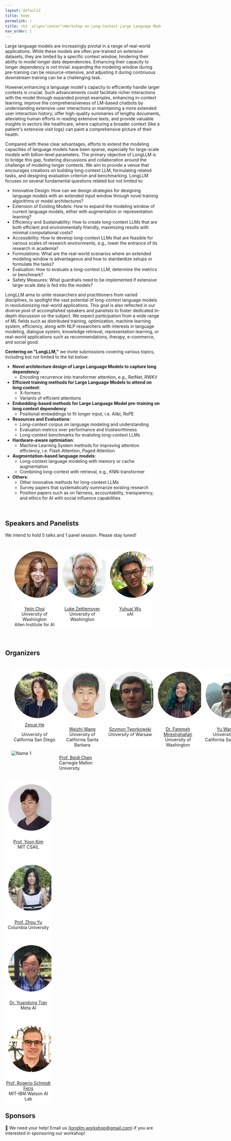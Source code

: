 ```yaml
---
layout: default2
title: home
permalink: /
title: <h3  align="center">Workshop on Long-Context Large Language Model</h3>
nav_order: 1
---
```


Large language models are increasingly pivotal in a range of real-world applications. While these models are often pre-trained on extensive datasets, they are limited by a specific context window, hindering their ability to model longer data dependencies.  Enhancing their capacity to longer dependency is not trivial: expanding the modeling window during pre-training can be resource-intensive, and adjusting it during continuous downstream training can be a challenging task.

However,enhancing a language model's capacity to efficiently handle larger contexts is crucial. Such advancements could facilitate richer interactions with the model through expanded prompt examples, enhancing in-context learning; improve the comprehensiveness of LM-based chatbots by understanding extensive user interactions or maintaining a more extended user interaction history; offer high-quality summaries of lengthy documents, alleviating human efforts in reading extensive texts; and provide valuable insights in sectors like healthcare, where capturing a broader context (like a patient's extensive visit logs) can paint a comprehensive picture of their health.

Compared with these clear advantages, efforts to extend the modeling capacities of language models have been sparse, especially for large-scale models with billion-level parameters. The primary objective of LongLLM is to bridge this gap, fostering discussions and collaboration around the challenge of modeling longer contexts. We aim to provide a venue that encourages creations on building long-context LLM, formulating related tasks, and designing evaluation criterion and benchmarking.  LongLLM focuses on several fundamental questions related but not limited to:

- Innovative Design: How can we design strategies for designing language models with an extended input window through novel training algorithms or model architectures?
- Extension of Existing Models: How to expand the modeling window of current language models, either with augmentation or representation learning?
- Efficiency and Sustainability: How to create long-context LLMs that are both efficient and environmentally friendly, maximizing results with minimal computational costs?
- Accessibility: How to develop long-context LLMs that are feasible for various scales of research environments, e.g., lower the entrance of its research in academia?
- Formulations: What are the real-world scenarios where an extended modeling window is advantageous and how to standardize setups or formulate the tasks?
- Evaluation: How to evaluate a long-context LLM, determine the metrics or benchmark? 
- Safety Measures: What guardrails need to be implemented if extensive large-scale data is fed into the models?

LongLLM aims to unite researchers and practitioners from varied disciplines, to spotlight the vast potential of long-context language models in revolutionizing real-world applications. This goal is also reflected in our diverse pool of accomplished speakers and panelists to foster dedicated in-depth discussion on the subject. We expect participation from a wide range of ML fields such as distributed training, optimization, machine learning system, efficiency, along with NLP researchers with interests in language modeling, dialogue system, knowledge retrieval, representation learning, or real-world applications such as recommendations, therapy, e-commerce, and social good.


__Centering on "LongLLM,"__ we invite submissions covering various topics, including but not limited to the list below:

* __Novel architecture design of Large Language Models to capture long dependency__:
    * Encoding recurrence into transformer attention, e.g., RetNet, RWKV
* __Efficient training methods for Large Language Models to attend on long context__: 
    * X-formers
    * Variants of efficient attentions
* __Embedding-based methods for Large Language Model pre-training on long context dependency__: 
    * Positional embeddings to fit longer input, i.e. Alibi, RoPE
* __Resources and Evaluations__: 
    * Long-context corpus on language modeling and understanding
    * Evaluation metrics over performance and trustworthiness 
    * Long-context benchmarks for evaluting long-context LLMs
* __Hardware-aware optimiation__: 
    * Machine Learning System methods for improving attention efficiency, i.e. Flash Attention, Paged Attention
* __Augmentation-based language models__: 
    * Long-context language modeling with memory or cache augmentation
    * Combining long-context with retrieval, e.g., KNN-transformer
* __Others__: 
    * Other innovative methods for long-context LLMs
    * Survey papers that systematically summarize existing research
    * Position papers such as on fairness, accountability, transparency, and ethics for AI with social influence capabilities


<br>

## Speakers and Panelists
We intend to hold 5 talks and 1 panel session. Please stay tuned!

<html>
    <div class="team-container">
        <div class="team-member">
            <img src="/assets/img/speakers/yejin_choi.jpg" alt="Name 1">
            <p><a href="https://homes.cs.washington.edu/~yejin/">Yejin Choi</a>
            <br>University of Washington<br>Allen Institute for AI</p>
        </div>
        <div class="team-member">
            <img src="/assets/img/speakers/luke_zettlemoyer.jpg" alt="Name 2">
            <p><a href="https://www.cs.washington.edu/people/faculty/lsz">Luke Zettlemoyer</a>
            <br>University of Washington</p>
        </div>
        <div class="team-member">
            <img src="/assets/img/speakers/yuhuai_wu.jpeg" alt="Name 3">
            <p><a href="https://yuhuaiwu.github.io/">Yuhuai Wu</a>
            <br>xAI</p>
        </div>
        <!-- <div class="team-member">
            <img src="/assets/img/speakers/sara_hooker.jpg" alt="Name 4">
            <p><a href="https://www.sarahooker.me/">Sara Hooker</a>
            <br>Cohere for AI</p>
        </div>
        <div class="team-member">
            <img src="/assets/img/speakers/fei_xia.jpg" alt="Name 5">
            <p><a href="https://fxia22.github.io/">Fei Xia</a>
            <br>Google DeepMind</p>
        </div>
        <div class="team-member">
            <img src="/assets/img/speakers/thashim.jpg" alt="Name 6">
            <p><a href="https://thashim.github.io/">Tatsunori Hashimoto</a>
            <br>Stanford University</p>
        </div> -->
    </div>
</html>


<br>

## Organizers
<html>
    <div class="team-container">
        <div class="team-member">
            <img src="/assets/img/organizers/zexue_he.jpg" alt="Name 1">
            <a href="https://zexuehe.github.io/">Zexue He</a>
            <p>University of California San Diego</p>
        </div>
        <div class="team-member">
            <img src="/assets/img/organizers/weizhi_wang.jpg" alt="Name 2">
            <p><a href="https://victorwz.github.io">Weizhi Wang</a>
            <br>University of California Santa Barbara</p>
        </div>
            <div class="team-member">
            <img src="/assets/img/organizers/szymon_tworkowski.jpg" alt="Name 3">
            <p><a href="https://syzymon.github.io/">Szymon Tworkowski</a>
            <br>University of Warsaw</p>
        </div>
        <div class="team-member">
            <img src="/assets/img/organizers/niloofar_mireshghallah.jpg" alt="Name 4">
            <p><a href="https://cseweb.ucsd.edu/~fmireshg/">Dr. Fatemeh Mireshghallah</a>
            <br>University of Washington</p>
        </div>
        <div class="team-member">
            <img src="/assets/img/organizers/yu_wang.jpg" alt="Name 5">
            <p><a href="https://yuwang.org/">Yu Wang</a>
            <br>University of California San Diego</p>
        </div>
        <br>
            <img src="/assets/img/organizers/beidi_chen.jpeg" alt="Name 1">
            <p><a href="https://www.andrew.cmu.edu/user/beidic/">Prof. Beidi Chen</a>
            <br>Carnegie Mellon University</p>
        </div>
        <div class="team-member">
            <img src="/assets/img/organizers/yoon_kim.jpeg" alt="Name 2">
            <p><a href="https://people.csail.mit.edu/yoonkim/">Prof. Yoon Kim</a>
            <br>MIT CSAIL</p>
        </div>
        <div class="team-member">
            <img src="/assets/img/organizers/zhou_yu.jpg" alt="Name 3">
            <p><a href="https://www.cs.columbia.edu/~zhouyu/">Prof. Zhou Yu</a>
            <br>Columbia University</p>
        </div>
        <div class="team-member">
            <img src="/assets/img/organizers/yuandong_tian.png" alt="Name 4">
            <p><a href="https://yuandong-tian.com/">Dr. Yuandong Tian</a>
            <br>Meta AI</p>
        </div>
        <div class="team-member">
            <img src="/assets/img/organizers/rogerio_schmidt_feris.webp" alt="Name 5">
            <p><a href="https://cseweb.ucsd.edu/~tberg/">Prof. Rogerio Schmidt Feris</a>
            <br>MIT-IBM Watson AI Lab</p>
        </div>
    </div>
</html>

## Sponsors
:loudspeaker: We need your help! Email us ([longllm.workshop@gmail.com](mailto:longllm.workshop@gmail.com)) if you are interested in sponsoring our workshop!


<style>
    /* Style for the team container */
.team-container {
    display: grid;
    grid-template-columns: repeat(6, 1fr); /* Display 3 members per row */
    gap: 5px;
    max-width: 900px;
    padding: 20px;
}

@media (max-width: 768px) {
    .team-container {
        grid-template-columns: repeat(2, 1fr); /* Display 2 members per row on smaller screens */
    }
}

/* Style for each team member */
.team-member {
    text-align: center;
    background-color: #fff;
    padding: 0px;
    width: 150px; /* Set a fixed width for consistent circle appearance */
    height: 260px; /* Set a fixed height for consistent circle appearance */
    /* box-shadow: 0px 3px 6px rgba(0, 0, 0, 0.1); */
    overflow: hidden; /* Hide any image overflow */
}


.team-member h3 {
    font-size: 16px;
    color: #333;
}

.team-member img {
  object-fit: cover;
  border-radius:50%;
  width: 150px;
  height: 150px;
  padding: 10px;
}
</style>

<br><br>
